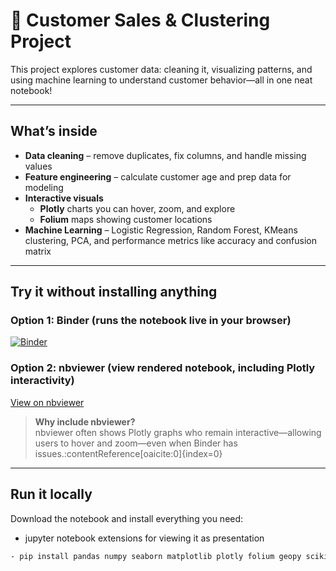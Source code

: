 # 🛒 Customer Sales & Clustering Project

This project explores customer data: cleaning it, visualizing patterns, and using machine learning to understand customer behavior—all in one neat notebook!

---

##  What’s inside

- **Data cleaning** – remove duplicates, fix columns, and handle missing values
- **Feature engineering** – calculate customer age and prep data for modeling
- **Interactive visuals**
  - **Plotly** charts you can hover, zoom, and explore
  - **Folium** maps showing customer locations
- **Machine Learning** – Logistic Regression, Random Forest, KMeans clustering, PCA, and performance metrics like accuracy and confusion matrix

---

##  Try it without installing anything

### Option 1: Binder (runs the notebook live in your browser)
[![Binder](https://mybinder.org/badge_logo.svg)](https://mybinder.org/v2/gh/Hafizulloevich/Projects/HEAD?urlpath=lab/tree/Projects/sales_clustering/Final_Exam_GBI.ipynb)

### Option 2: nbviewer (view rendered notebook, including Plotly interactivity)
[View on nbviewer](https://nbviewer.org/github/Hafizulloevich/Projects/blob/master/Projects/sales_clustering/Final_Exam_GBI.ipynb)

> **Why include nbviewer?**  
> nbviewer often shows Plotly graphs who remain interactive—allowing users to hover and zoom—even when Binder has issues.:contentReference[oaicite:0]{index=0}

---

##  Run it locally

Download the notebook and install everything you need:
- jupyter notebook extensions for viewing it as presentation
```bash
- pip install pandas numpy seaborn matplotlib plotly folium geopy scikit-learn xgboost scipy python-pptx
